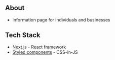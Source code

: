 ## About

- Information page for individuals and businesses

## Tech Stack

- [Next.js](https://nextjs.org/) - React framework
- [Styled components](https://styled-components.com/) - CSS-in-JS
